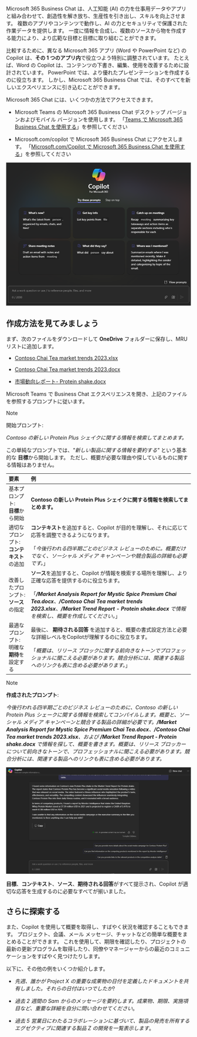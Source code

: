 
Microsoft 365 Business Chat は、人工知能 (AI) の力を仕事用データやアプリと組み合わせて、創造性を解き放ち、生産性を引き出し、スキルを向上させます。 複数のアプリやコンテンツで動作し、AI の力とセキュリティで保護された作業データを提供します。 一度に情報を合成し、複数のソースから物を作成する能力により、より広範な目標と目標に取り組むことができます。

比較するために、異なる Microsoft 365 アプリ (Word や PowerPoint など) の Copilot は、**その 1 つのアプリ内**で役立つよう特別に調整されています。 たとえば、Word の Copilot は、コンテンツの下書き、編集、使用を改善するために設計されています。 PowerPoint では、より優れたプレゼンテーションを作成するのに役立ちます。 しかし、Microsoft 365 Business Chat では、そのすべてを新しいエクスペリエンスに引き込むことができます。

Microsoft 365 Chat には、いくつかの方法でアクセスできます。

- Microsoft Teams の Microsoft 365 Business Chat デスクトップ バージョンおよびモバイル バージョンを使用します。 「[Teams で Microsoft 365 Business Chat を使用する](https://support.microsoft.com/topic/open-microsoft-365-chat-in-teams-c6de0a62-4f9e-479d-b5f2-af036e342181)」を参照してください

- Microsoft.com/copilot で Microsoft 365 Business Chat にアクセスします。 「[Microsoft.com/Copilot で Microsoft 365 Business Chat を使用する](https://support.microsoft.com/topic/use-microsoft-365-chat-at-microsoft365-com-or-in-the-microsoft-365-office-app-4a2538f9-962f-4c7c-a368-f6006bc13d6f)」を参照してください

![Teams での Copilot チャット エクスペリエンスのスクリーンショット](../media/copilot-chat-experience-teams.png)


## 作成方法を見てみましょう

まず、次のファイルをダウンロードして **OneDrive** フォルダーに保存し、MRU リストに追加します。

- [Contoso Chai Tea market trends 2023.xlsx](https://go.microsoft.com/fwlink/?linkid=2268822)

- [Contoso Chai Tea market trends 2023.docx](https://go.microsoft.com/fwlink/?linkid=2269122)

- [市場動向レポート- Protein shake.docx](https://go.microsoft.com/fwlink/?linkid=2268827)

Microsoft Teams で Business Chat エクスペリエンスを開き、上記のファイルを参照するプロンプトに従います。

> [!NOTE]
> 開始プロンプト:
>
> _Contoso の新しい Protein Plus シェイクに関する情報を検索してまとめます。_

この単純なプロンプトでは、_"新しい製品に関する情報を要約する"_ という基本的な **目標**から開始します。 ただし、概要が必要な理由や探しているものに関する情報はありません。

| 要素 | 例 |
| :------ | :------- |
| 基本プロンプト: <br>**目標**から開始 | **Contoso の新しい Protein Plus シェイクに関する情報を検索してまとめます。** |
| 適切なプロンプト: <br>**コンテキスト**の追加 | **コンテキスト**を追加すると、Copilot が目的を理解し、それに応じて応答を調整できるようになります。<br><br>「_今後行われる四半期ごとのビジネス レビューのために。概要だけでなく、ソーシャル メディア キャンペーンや競合製品の詳細も必要です。_」 |
| 改善したプロンプト: <br>**ソース**の指定 | **ソース**を追加すると、Copilot が情報を検索する場所を理解し、より正確な応答を提供するのに役立ちます。<br><br>「_**/Market Analysis Report for Mystic Spice Premium Chai Tea.docx**、**/Contoso Chai Tea market trends 2023.xlsx**、**/Market Trend Report - Protein shake.docx** で情報を検索し、概要を作成してください。_」 |
| 最適なプロンプト: <br>明確な**期待**を設定する | 最後に、 **期待される回答** を追加すると、概要の書式設定方法と必要な詳細レベルをCopilotが理解するのに役立ちます。<br><br>「_概要は、リリース ブロックに関する前向きなトーンでプロフェッショナルに聞こえる必要があります。競合分析には、関連する製品へのリンクも表に含める必要があります。_」 |

> [!NOTE]
> **作成されたプロンプト**:
>
> _今後行われる四半期ごとのビジネス レビューのために、Contoso の新しい Protein Plus シェークに関する情報を検索してコンパイルします。概要と、ソーシャル メディア キャンペーンと競合する製品の詳細が必要です。**/Market Analysis Report for Mystic Spice Premium Chai Tea.docx**、**/Contoso Chai Tea market trends 2023.xlsx**、および **/Market Trend Report - Protein shake.docx** で情報を探して、概要を書きます。概要は、リリース ブロッカーについて前向きなトーンで、プロフェッショナルに聞こえる必要があります。競合分析には、関連する製品へのリンクも表に含める必要があります。_

[![Teams の Copilot チャット エクスペリエンスを使用して作成されたプロンプトの結果のスクリーンショット。](../media/copilot-chat-results-teams.png)](../media/copilot-chat-results-teams.png#lightbox)

**目標**、**コンテキスト**、**ソース**、**期待される回答**がすべて提示され、Copilot が適切な応答を生成するのに必要なすべてが揃いました。

## さらに探索する

また、Copilot を使用して概要を取得し、すばやく状況を確認することもできます。 プロジェクト、会議、メール メッセージ、チャットなどの簡単な概要をまとめることができます。 これを使用して、期限を確認したり、プロジェクトの最新の更新プログラムを取得したり、同僚やマネージャーからの最近のコミュニケーションをすばやく見つけたりします。

以下に、その他の例をいくつか紹介します。

- _先週、誰かが Project X の重要な成果物の日付を定義したドキュメントを共有しました。それらの日付はいつでしたか_?

- _過去 2 週間の Sam からのメッセージを要約します。成果物、期限、実施項目など、重要な詳細を自分に問い合わせてください_。

- _過去 5 営業日にわたるコラボレーションに基づいて、製品の発売を所有するエグゼクティブに関連する製品 Z の開発を一覧表示します_。